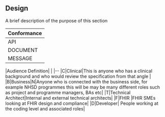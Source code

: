 ## Design

A brief description of the purpose of this section 

|Conformance|
|--
|API|M|
|DOCUMENT|M|
|MESSAGE|M|

|Audience Definition| |
|--
|C|Clinical|This is anyone who has a clinical background and who would review the specification from that angle |
|B|Business|N|Anyone who is connected with the business side, for example NHSD programmes this will be may be many different roles such as project and programme managers, BAs etc|
|T|Technical Architect|Internal and external technical architects|
|F|FHIR |FHIR SMEs looking at FHIR design and compliance| 
|D|Developer| People working at the coding level and associated roles|


